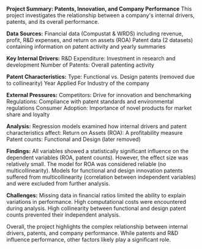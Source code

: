 **Project Summary: Patents, Innovation, and Company Performance**
This project investigates the relationship between a company's internal drivers, patents, and its overall performance.

**Data Sources:**
Financial data (Compustat & WRDS) including revenue, profit, R&D expenses, and return on assets (ROA)
Patent data (2 datasets) containing information on patent activity and yearly summaries

**Key Internal Drivers:**
R&D Expenditure: Investment in research and development
Number of Patents: Overall patenting activity

**Patent Characteristics:**
Type: Functional vs. Design patents (removed due to collinearity)
Year Applied For
Industry of the company

**External Pressures:**
Competitors: Drive for innovation and benchmarking
Regulations: Compliance with patent standards and environmental regulations
Consumer Adoption: Importance of novel products for market share and loyalty

**Analysis:**
Regression models examined how internal drivers and patent characteristics affect:
Return on Assets (ROA): A profitability measure
Patent counts: Functional and Design (later removed)

**Findings:**
All variables showed a statistically significant influence on the dependent variables (ROA, patent counts). However, the effect size was relatively small.
The model for ROA was considered reliable (no multicollinearity).
Models for functional and design innovation patents suffered from multicollinearity (correlation between independent variables) and were excluded from further analysis.

**Challenges:**
Missing data in financial ratios limited the ability to explain variations in performance.
High computational costs were encountered during analysis.
High collinearity between functional and design patent counts prevented their independent analysis.

Overall, the project highlights the complex relationship between internal drivers, patents, and company performance. While patents and R&D influence performance, other factors likely play a significant role.
